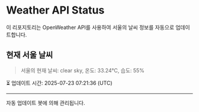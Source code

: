 
# Weather API Status

이 리포지토리는 OpenWeather API를 사용하여 서울의 날씨 정보를 자동으로 업데이트합니다.

## 현재 서울 날씨
> 서울의 현재 날씨: clear sky, 온도: 33.24°C, 습도: 55%

⏳ 업데이트 시간: 2025-07-23 07:21:36 (UTC)

---
자동 업데이트 봇에 의해 관리됩니다.
